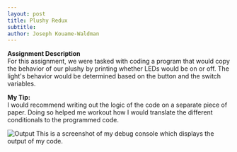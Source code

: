 ```yaml
---
layout: post
title: Plushy Redux
subtitle:
author: Joseph Kouame-Waldman
---
```

**Assignment Description**\
For this assignment, we were tasked with coding a program that would copy the behavior of our plushy by printing whether LEDs would be on or off. The light's behavior would be determined based on the button and the switch variables.

**My Tip:**\
I would recommend writing out the logic of the code on a separate piece of paper. Doing so helped me workout how I would translate the different conditionals to the programmed code.

![Output](https://josephk-w.github.io/assets/img/Image10125.jpeg)
This is a screenshot of my debug console which displays the output of my code.

